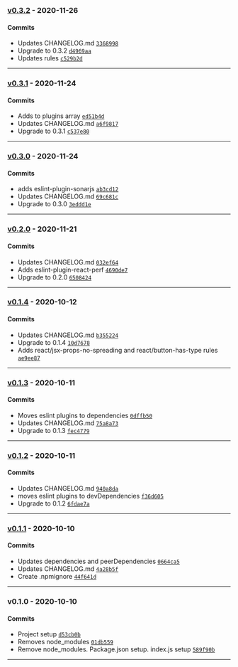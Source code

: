 <br />

### [v0.3.2](https://github.com/atomikui/eslint-config-atomikui/compare/v0.3.1...v0.3.2) - 2020-11-26

#### Commits

- Updates CHANGELOG.md [`3368998`](https://github.com/atomikui/eslint-config-atomikui/commit/33689983903adf3a97cb96408553dc22300bc99c)
- Upgrade to 0.3.2 [`d4969aa`](https://github.com/atomikui/eslint-config-atomikui/commit/d4969aa15612723507f1e72916f6659b4b3e3dae)
- Updates rules [`c529b2d`](https://github.com/atomikui/eslint-config-atomikui/commit/c529b2d31878aedccc836f7c76cad23bc99244a1)

<hr />

### [v0.3.1](https://github.com/atomikui/eslint-config-atomikui/compare/v0.3.0...v0.3.1) - 2020-11-24

#### Commits

- Adds to plugins array [`ed51b4d`](https://github.com/atomikui/eslint-config-atomikui/commit/ed51b4d44db087a8b2e4b73300dfe03caf29fabd)
- Updates CHANGELOG.md [`a6f9817`](https://github.com/atomikui/eslint-config-atomikui/commit/a6f9817d751aa311742fb26f30947942f3e258ad)
- Upgrade to 0.3.1 [`c537e80`](https://github.com/atomikui/eslint-config-atomikui/commit/c537e80e2832c01da1d4734d30522702160b7a5e)

<hr />

### [v0.3.0](https://github.com/atomikui/eslint-config-atomikui/compare/v0.2.0...v0.3.0) - 2020-11-24

#### Commits

- adds eslint-plugin-sonarjs [`ab3cd12`](https://github.com/atomikui/eslint-config-atomikui/commit/ab3cd12ca6947e77a7c91c1ecc3fa052053b688b)
- Updates CHANGELOG.md [`69c681c`](https://github.com/atomikui/eslint-config-atomikui/commit/69c681c5ec74e104c6c300ba663db7109c28c8c0)
- Upgrade to 0.3.0 [`3eddd1e`](https://github.com/atomikui/eslint-config-atomikui/commit/3eddd1ee54e7438b89b077f7ed2b49c0871c92bb)

<hr />

### [v0.2.0](https://github.com/atomikui/eslint-config-atomikui/compare/v0.1.4...v0.2.0) - 2020-11-21

#### Commits

- Updates CHANGELOG.md [`032ef64`](https://github.com/atomikui/eslint-config-atomikui/commit/032ef64b8e6396431ec93151a6e4d4e38c29b796)
- Adds eslint-plugin-react-perf [`4690de7`](https://github.com/atomikui/eslint-config-atomikui/commit/4690de74e87f90c2cbb21a299c563cd3db253731)
- Upgrade to 0.2.0 [`6508424`](https://github.com/atomikui/eslint-config-atomikui/commit/6508424eee31a41f0d3db59ee93e19af9868dcf2)

<hr />

### [v0.1.4](https://github.com/atomikui/eslint-config-atomikui/compare/v0.1.3...v0.1.4) - 2020-10-12

#### Commits

- Updates CHANGELOG.md [`b355224`](https://github.com/atomikui/eslint-config-atomikui/commit/b355224e036d93665c8bffb919bf930b8bb400fd)
- Upgrade to 0.1.4 [`10d7678`](https://github.com/atomikui/eslint-config-atomikui/commit/10d76787ce669ad6c9b17bf4de5cc786a5ad8c49)
- Adds react/jsx-props-no-spreading and react/button-has-type rules [`ae9ee87`](https://github.com/atomikui/eslint-config-atomikui/commit/ae9ee8725fce8fa34f9993d8b100aa24905c6b8b)

<hr />

### [v0.1.3](https://github.com/atomikui/eslint-config-atomikui/compare/v0.1.2...v0.1.3) - 2020-10-11

#### Commits

- Moves eslint plugins to dependencies [`0dffb50`](https://github.com/atomikui/eslint-config-atomikui/commit/0dffb500234a910b00ad080421964f5fa3ade1a5)
- Updates CHANGELOG.md [`75a8a73`](https://github.com/atomikui/eslint-config-atomikui/commit/75a8a73f5a4c0445837a4d443dfdb19465ebc3d3)
- Upgrade to 0.1.3 [`fec4779`](https://github.com/atomikui/eslint-config-atomikui/commit/fec47799ce3a2c55739f08b406888b0f6a2ef6ea)

<hr />

### [v0.1.2](https://github.com/atomikui/eslint-config-atomikui/compare/v0.1.1...v0.1.2) - 2020-10-11

#### Commits

- Updates CHANGELOG.md [`940a8da`](https://github.com/atomikui/eslint-config-atomikui/commit/940a8daf0a36ec4514681a8e14757efb0cb3dd0a)
- moves eslint plugins to devDependencies [`f36d605`](https://github.com/atomikui/eslint-config-atomikui/commit/f36d605ef77bff3d3ef9f030bd73cdb976a73c55)
- Upgrade to 0.1.2 [`6fdae7a`](https://github.com/atomikui/eslint-config-atomikui/commit/6fdae7a60198e2e58c1995a942b3b5eeee529430)

<hr />

### [v0.1.1](https://github.com/atomikui/eslint-config-atomikui/compare/v0.1.0...v0.1.1) - 2020-10-10

#### Commits

- Updates dependencies and peerDependencies [`0664ca5`](https://github.com/atomikui/eslint-config-atomikui/commit/0664ca5aaa2532bd27c3ba55a2f210337768cf6b)
- Updates CHANGELOG.md [`4a28b5f`](https://github.com/atomikui/eslint-config-atomikui/commit/4a28b5fe30f04a0d9d9b43a50e2b0c0e4a381063)
- Create .npmignore [`44f641d`](https://github.com/atomikui/eslint-config-atomikui/commit/44f641d9d1bac27f359eade8edd78215e94a0b24)

<hr />

### v0.1.0 - 2020-10-10

#### Commits

- Project setup [`d53cb0b`](https://github.com/atomikui/eslint-config-atomikui/commit/d53cb0b2add0549627d3861a76caf2f280964a89)
- Removes node_modules [`01db559`](https://github.com/atomikui/eslint-config-atomikui/commit/01db5599404cabf2c507d9f2d86f60bc43f24425)
- Remove node_modules. Package.json setup. index.js setup [`589f90b`](https://github.com/atomikui/eslint-config-atomikui/commit/589f90b57f5a84ef63d7aee587601aebb98a9e1d)

<hr />
